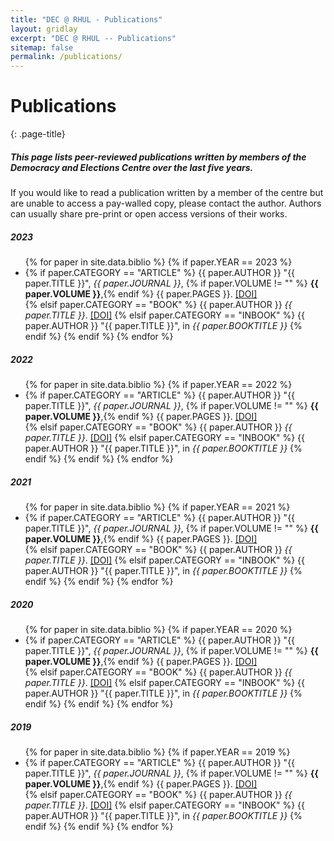 ```yaml
---
title: "DEC @ RHUL - Publications"
layout: gridlay
excerpt: "DEC @ RHUL -- Publications"
sitemap: false
permalink: /publications/
---
```

# Publications
{: .page-title}

<div class="page-intro" markdown=1>

##### This page lists peer-reviewed publications written by members of the Democracy and Elections Centre over the last five years.

If you would like to read a publication written by a member of the centre but are unable to access a pay-walled copy, please contact the author. Authors can usually share pre-print or open access versions of their works. 

</div>

<h5>2023</h5>
<ul>
{% for paper in site.data.biblio %}
{% if paper.YEAR == 2023 %}
<li>
	{% if paper.CATEGORY == "ARTICLE" %}
      {{ paper.AUTHOR }}
      "{{ paper.TITLE }}",
      <em>{{ paper.JOURNAL }}</em>,
      {% if paper.VOLUME != "" %} <strong>{{ paper.VOLUME }}</strong>,{% endif %}
      {{ paper.PAGES }}.
      <a href="http://dx.doi.org/{{ paper.DOI }}">[DOI]</a>
	  </li>
	  	{% elsif paper.CATEGORY == "BOOK" %}
      {{ paper.AUTHOR }}
      <em>{{ paper.TITLE }}</em>.
	  <a href="http://dx.doi.org/{{ paper.DOI }}">[DOI]</a>
	  {% elsif paper.CATEGORY == "INBOOK" %}
	  {{ paper.AUTHOR }}
      "{{ paper.TITLE }}", in
	  <em>{{ paper.BOOKTITLE }}</em>
		{% endif %}
		</li>
{% endif %}
{% endfor %}
</ul>


<h5>2022</h5>
<ul>
{% for paper in site.data.biblio %}
{% if paper.YEAR == 2022 %}
<li>
	{% if paper.CATEGORY == "ARTICLE" %}
      {{ paper.AUTHOR }}
      "{{ paper.TITLE }}",
      <em>{{ paper.JOURNAL }}</em>,
      {% if paper.VOLUME != "" %} <strong>{{ paper.VOLUME }}</strong>,{% endif %}
      {{ paper.PAGES }}.
      <a href="http://dx.doi.org/{{ paper.DOI }}">[DOI]</a>
	  </li>
	  	{% elsif paper.CATEGORY == "BOOK" %}
      {{ paper.AUTHOR }}
      <em>{{ paper.TITLE }}</em>.
	  <a href="http://dx.doi.org/{{ paper.DOI }}">[DOI]</a>
	  {% elsif paper.CATEGORY == "INBOOK" %}
	  {{ paper.AUTHOR }}
      "{{ paper.TITLE }}", in
	  <em>{{ paper.BOOKTITLE }}</em>
		{% endif %}
</li>
{% endif %}
{% endfor %}
</ul>

<h5>2021</h5>
<ul>
{% for paper in site.data.biblio %}
{% if paper.YEAR == 2021 %}
<li>
	{% if paper.CATEGORY == "ARTICLE" %}
      {{ paper.AUTHOR }}
      "{{ paper.TITLE }}",
      <em>{{ paper.JOURNAL }}</em>,
      {% if paper.VOLUME != "" %} <strong>{{ paper.VOLUME }}</strong>,{% endif %}
      {{ paper.PAGES }}.
      <a href="http://dx.doi.org/{{ paper.DOI }}">[DOI]</a>
	  </li>
	  	{% elsif paper.CATEGORY == "BOOK" %}
      {{ paper.AUTHOR }}
      <em>{{ paper.TITLE }}</em>.
	  <a href="http://dx.doi.org/{{ paper.DOI }}">[DOI]</a>
	  {% elsif paper.CATEGORY == "INBOOK" %}
	  {{ paper.AUTHOR }}
      "{{ paper.TITLE }}", in
	  <em>{{ paper.BOOKTITLE }}</em>
		{% endif %}
</li>
{% endif %}
{% endfor %}
</ul>

<h5>2020</h5>
<ul>
{% for paper in site.data.biblio %}
{% if paper.YEAR == 2020 %}
<li>
	{% if paper.CATEGORY == "ARTICLE" %}
      {{ paper.AUTHOR }}
      "{{ paper.TITLE }}",
      <em>{{ paper.JOURNAL }}</em>,
      {% if paper.VOLUME != "" %} <strong>{{ paper.VOLUME }}</strong>,{% endif %}
      {{ paper.PAGES }}.
      <a href="http://dx.doi.org/{{ paper.DOI }}">[DOI]</a>
	  </li>
	  	{% elsif paper.CATEGORY == "BOOK" %}
      {{ paper.AUTHOR }}
      <em>{{ paper.TITLE }}</em>.
	  <a href="http://dx.doi.org/{{ paper.DOI }}">[DOI]</a>
	  {% elsif paper.CATEGORY == "INBOOK" %}
	  {{ paper.AUTHOR }}
      "{{ paper.TITLE }}", in
	  <em>{{ paper.BOOKTITLE }}</em>
		{% endif %}
</li>
{% endif %}
{% endfor %}
</ul>

<h5>2019</h5>
<ul>
{% for paper in site.data.biblio %}
{% if paper.YEAR == 2019 %}
<li>
	{% if paper.CATEGORY == "ARTICLE" %}
      {{ paper.AUTHOR }}
      "{{ paper.TITLE }}",
      <em>{{ paper.JOURNAL }}</em>,
      {% if paper.VOLUME != "" %} <strong>{{ paper.VOLUME }}</strong>,{% endif %}
      {{ paper.PAGES }}.
      <a href="http://dx.doi.org/{{ paper.DOI }}">[DOI]</a>
	  </li>
	  	{% elsif paper.CATEGORY == "BOOK" %}
      {{ paper.AUTHOR }}
      <em>{{ paper.TITLE }}</em>.
	  <a href="http://dx.doi.org/{{ paper.DOI }}">[DOI]</a>
	  {% elsif paper.CATEGORY == "INBOOK" %}
	  {{ paper.AUTHOR }}
      "{{ paper.TITLE }}", in
	  <em>{{ paper.BOOKTITLE }}</em>
		{% endif %}
				</li>
{% endif %}
{% endfor %}
</ul>
